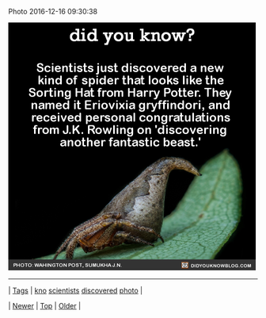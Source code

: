 <!--
title: Photo 2016-12-16 09
date: 2020-06-28T15:27:00.144Z
tags: kno, scientists, discovered, photo
-->


Photo 2016-12-16 09:30:38

![](154542572355-0.png)

<!--BOTTOM-POST-NAVIGATION-->
---

| [Tags](tags.md) | [kno](tag-kno.md) [scientists](tag-scientists.md) [discovered](tag-discovered.md) [photo](tag-photo.md) |

| [Newer](154523906049.md) | [Top](index.md) | [Older](154546313099.md) |